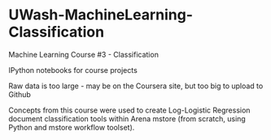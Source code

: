 # UWash-MachineLearning-Classification
Machine Learning Course #3 - Classification

IPython notebooks for course projects

Raw data is too large - may be on the Coursera site, but too big to upload to Github

Concepts from this course were used to create Log-Logistic Regression document
classification tools within Arena mstore (from scratch, using Python and mstore
workflow toolset).
